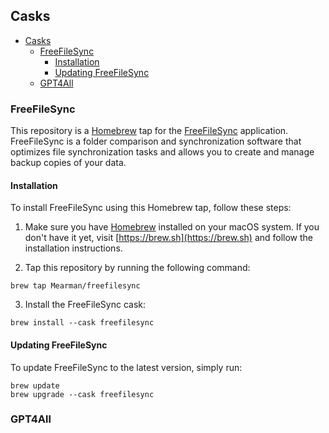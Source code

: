 ## Casks

- [Casks](#casks)
	- [FreeFileSync](#freefilesync)
		- [Installation](#installation)
		- [Updating FreeFileSync](#updating-freefilesync)
	- [GPT4All](#gpt4all)
### FreeFileSync

This repository is a [Homebrew](https://brew.sh) tap for the [FreeFileSync](https://www.freefilesync.org/) application. FreeFileSync is a folder comparison and synchronization software that optimizes file synchronization tasks and allows you to create and manage backup copies of your data.

#### Installation

To install FreeFileSync using this Homebrew tap, follow these steps:

1. Make sure you have [Homebrew](https://brew.sh) installed on your macOS system. If you don't have it yet, visit [https://brew.sh](https://brew.sh) and follow the installation instructions.

2. Tap this repository by running the following command:

```shell
brew tap Mearman/freefilesync
```

3. Install the FreeFileSync cask:

```shell
brew install --cask freefilesync
```

#### Updating FreeFileSync

To update FreeFileSync to the latest version, simply run:

```shell
brew update
brew upgrade --cask freefilesync
```

### GPT4All
